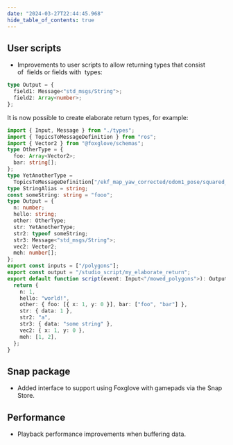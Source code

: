 ```yaml
---
date: "2024-03-27T22:44:45.968"
hide_table_of_contents: true
---
```


## User scripts

- Improvements to user scripts to allow returning types that consist of  fields or fields with  types:

```typescript
type Output = {
  field1: Message<"std_msgs/String">;
  field2: Array<number>;
};
```

It is now possible to create elaborate return types, for example:

```typescript
import { Input, Message } from "./types";
import { TopicsToMessageDefinition } from "ros";
import { Vector2 } from "@foxglove/schemas";
type OtherType = {
  foo: Array<Vector2>;
  bar: string[];
};
type YetAnotherType =
  TopicsToMessageDefinition["/ekf_map_yaw_corrected/odom1_pose/squared_mahalanobis_dist"];
type StringAlias = string;
const someString: string = "fooo";
type Output = {
  n: number;
  hello: string;
  other: OtherType;
  str: YetAnotherType;
  str2: typeof someString;
  str3: Message<"std_msgs/String">;
  vec2: Vector2;
  meh: number[];
};
export const inputs = ["/polygons"];
export const output = "/studio_script/my_elaborate_return";
export default function script(event: Input<"/mowed_polygons">): Output {
  return {
    n: 1,
    hello: "world!",
    other: { foo: [{ x: 1, y: 0 }], bar: ["foo", "bar"] },
    str: { data: 1 },
    str2: "a",
    str3: { data: "some string" },
    vec2: { x: 1, y: 0 },
    meh: [1, 2],
  };
}
```

## Snap package

- Added interface to support using Foxglove with gamepads via the Snap Store.

## Performance

- Playback performance improvements when buffering data.
